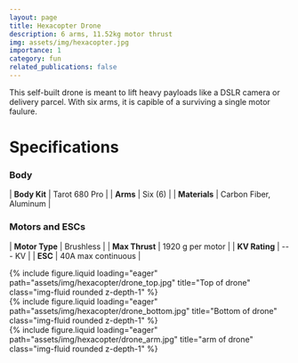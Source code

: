 ```yaml
---
layout: page
title: Hexacopter Drone
description: 6 arms, 11.52kg motor thrust
img: assets/img/hexacopter.jpg
importance: 1
category: fun
related_publications: false
---
```


This self-built drone is meant to lift heavy payloads like a DSLR camera or delivery parcel. With six arms, it is capible of a surviving a single motor faulure.

# Specifications

### Body

| **Body Kit**        | Tarot 680 Pro              |
| **Arms**            | Six (6)                    |
| **Materials**       | Carbon Fiber, Aluminum     |


### Motors and ESCs

| **Motor Type**      | Brushless                  |
| **Max Thrust**      | 1920 g per motor           |
| **KV Rating**       | --- KV                     |
| **ESC**             | 40A max continuous         |
    
<div class="row">
    <div class="col-sm mt-3 mt-md-0">
        {% include figure.liquid loading="eager" path="assets/img/hexacopter/drone_top.jpg" title="Top of drone" class="img-fluid rounded z-depth-1" %}
    </div>
    <div class="col-sm mt-3 mt-md-0">
        {% include figure.liquid loading="eager" path="assets/img/hexacopter/drone_bottom.jpg" title="Bottom of drone" class="img-fluid rounded z-depth-1" %}
    </div>
    <div class="col-sm mt-3 mt-md-0">
        {% include figure.liquid loading="eager" path="assets/img/hexacopter/drone_arm.jpg" title="arm of drone" class="img-fluid rounded z-depth-1" %}
    </div>
</div>
